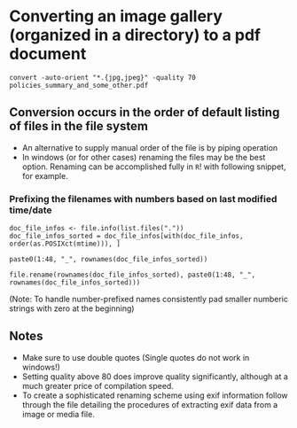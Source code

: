 # Converting an image gallery (organized in a directory) to a pdf document

`convert -auto-orient "*.{jpg,jpeg}" -quality 70 policies_summary_and_some_other.pdf`

## Conversion occurs in the order of default listing of files in the file system

- An alternative to supply manual order of the file is by piping operation
- In windows (or for other cases) renaming the files may be the best option. Renaming can be accomplished fully in `R`! with following snippet, for example.

### Prefixing the filenames with numbers based on last modified time/date

```
doc_file_infos <- file.info(list.files("."))
doc_file_infos_sorted = doc_file_infos[with(doc_file_infos, order(as.POSIXct(mtime))), ]

paste0(1:48, "_", rownames(doc_file_infos_sorted))

file.rename(rownames(doc_file_infos_sorted), paste0(1:48, "_", rownames(doc_file_infos_sorted)))
```

(Note: To handle number-prefixed names consistently pad smaller numberic strings with zero at the beginning)

## Notes

- Make sure to use double quotes (Single quotes do not work in windows!)
- Setting quality above 80 does improve quality significantly, although at a much greater price of compilation speed.
- To create a sophisticated renaming scheme using exif information follow through the file detailing the procedures of extracting exif data from a image or media file.
